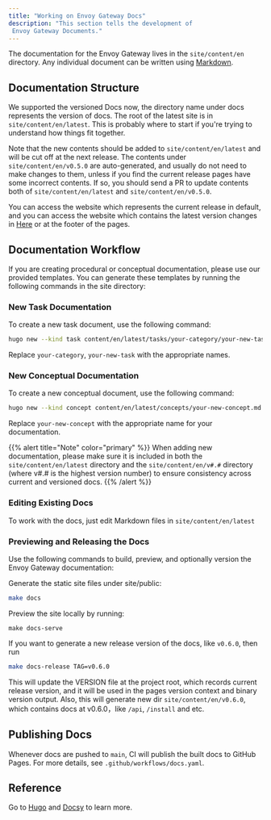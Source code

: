 ```yaml
---
title: "Working on Envoy Gateway Docs"
description: "This section tells the development of
 Envoy Gateway Documents."
---
```


The documentation for the Envoy Gateway lives in the `site/content/en` directory.
Any individual document can be written using [Markdown].

## Documentation Structure

We supported the versioned Docs now, the directory name under docs represents
the version of docs. The root of the latest site is in `site/content/en/latest`.
This is probably where to start if you're trying to understand how things fit together.

Note that the new contents should be added to `site/content/en/latest` and will be cut off at
the next release. The contents under `site/content/en/v0.5.0` are auto-generated,
and usually do not need to make changes to them, unless if you find the current release pages have
some incorrect contents. If so, you should send a PR to update contents both of `site/content/en/latest`
and `site/content/en/v0.5.0`.

You can access the website which represents the current release in default,
and you can access the website which contains the latest version changes in
[Here][latest-website] or at the footer of the pages.

## Documentation Workflow

If you are creating procedural or conceptual documentation, please use our provided templates. You can generate these templates by running the following commands in the site directory:

### New Task Documentation

To create a new task document, use the following command:

```bash
hugo new --kind task content/en/latest/tasks/your-category/your-new-task.md
```

Replace `your-category`, `your-new-task` with the appropriate names.

### New Conceptual Documentation

To create a new conceptual document, use the following command:

```bash
hugo new --kind concept content/en/latest/concepts/your-new-concept.md
```

Replace `your-new-concept` with the appropriate name for your documentation. 

{{% alert title="Note" color="primary" %}}
When adding new documentation, please make sure it is included in both the `site/content/en/latest` directory and the `site/content/en/v#.#` directory (where v#.# is the highest version number) to ensure consistency across current and versioned docs.
{{% /alert %}}

### Editing Existing Docs

To work with the docs, just edit Markdown files in `site/content/en/latest`

### Previewing and Releasing the Docs
Use the following commands to build, preview, and optionally version the Envoy Gateway documentation:

Generate the static site files under site/public:

```bash
make docs
```

Preview the site locally by running:

``` shell
make docs-serve
```

If you want to generate a new release version of the docs, like `v0.6.0`, then run

```bash
make docs-release TAG=v0.6.0
```

This will update the VERSION file at the project root, which records current release version,
and it will be used in the pages version context and binary version output. Also, this will generate
new dir `site/content/en/v0.6.0`, which contains docs at v0.6.0，like `/api`, `/install` and etc.

## Publishing Docs

Whenever docs are pushed to `main`, CI will publish the built docs to GitHub
Pages. For more details, see `.github/workflows/docs.yaml`.

## Reference

Go to [Hugo](https://gohugo.io) and [Docsy](https://www.docsy.dev/docs) to learn more.

[Markdown]: https://daringfireball.net/projects/markdown/syntax
[latest-website]: /latest
